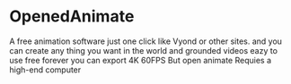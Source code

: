 # OpenedAnimate
A free animation software just one click like Vyond or other sites.
and you can create any thing you want in the world and grounded videos eazy to use free forever you can export 4K 60FPS 
But open animate Requies a high-end computer
